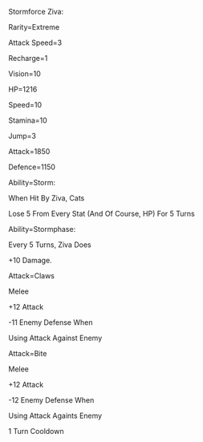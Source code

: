 Stormforce Ziva:

Rarity=Extreme

Attack Speed=3

Recharge=1

Vision=10

HP=1216

Speed=10

Stamina=10

Jump=3

Attack=1850

Defence=1150

Ability=Storm:

When Hit By Ziva, Cats

Lose 5 From Every Stat (And Of Course, HP)
For 5 Turns

Ability=Stormphase:

Every 5 Turns, Ziva Does

+10 Damage.

Attack=Claws

Melee

+12 Attack

-11 Enemy Defense When

Using Attack Against Enemy

Attack=Bite

Melee

+12 Attack

-12 Enemy Defense When

Using Attack Againts Enemy

1 Turn Cooldown
